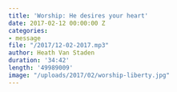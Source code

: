 ```yaml
---
title: 'Worship: He desires your heart'
date: 2017-02-12 00:00:00 Z
categories:
- message
file: "/2017/12-02-2017.mp3"
author: Heath Van Staden
duration: '34:42'
length: '49989009'
image: "/uploads/2017/02/worship-liberty.jpg"
---
```


